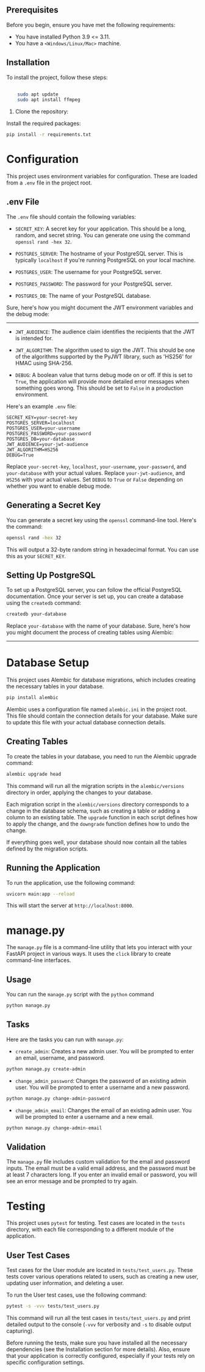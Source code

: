 ## Prerequisites

Before you begin, ensure you have met the following requirements:

* You have installed Python 3.9 <= 3.11.
* You have a `<Windows/Linux/Mac>` machine.

## Installation

To install the project, follow these steps:
```bash
    
    sudo apt update
    sudo apt install ffmpeg

```

1. Clone the repository:


Install the required packages:

```bash
pip install -r requirements.txt
```

# Configuration

This project uses environment variables for configuration. These are loaded from a `.env` file in the project root.

## .env File

The `.env` file should contain the following variables:

* `SECRET_KEY`: A secret key for your application. This should be a long, random, and secret string. You can generate one using the command `openssl rand -hex 32`.

* `POSTGRES_SERVER`: The hostname of your PostgreSQL server. This is typically `localhost` if you're running PostgreSQL on your local machine.

* `POSTGRES_USER`: The username for your PostgreSQL server.

* `POSTGRES_PASSWORD`: The password for your PostgreSQL server.

* `POSTGRES_DB`: The name of your PostgreSQL database.

Sure, here's how you might document the JWT environment variables and the debug mode:

---

* `JWT_AUDIENCE`: The audience claim identifies the recipients that the JWT is intended for.

* `JWT_ALGORITHM`: The algorithm used to sign the JWT. This should be one of the algorithms supported by the PyJWT library, such as 'HS256' for HMAC using SHA-256.

* `DEBUG`: A boolean value that turns debug mode on or off. If this is set to `True`, the application will provide more detailed error messages when something goes wrong. This should be set to `False` in a production environment.


Here's an example `.env` file:

```properties
SECRET_KEY=your-secret-key
POSTGRES_SERVER=localhost
POSTGRES_USER=your-username
POSTGRES_PASSWORD=your-password
POSTGRES_DB=your-database
JWT_AUDIENCE=your-jwt-audience
JWT_ALGORITHM=HS256
DEBUG=True
```

Replace `your-secret-key`, `localhost`, `your-username`, `your-password`, and `your-database` with your actual values.
Replace `your-jwt-audience`, and `HS256` with your actual values. Set `DEBUG` to `True` or `False` depending on whether you want to enable debug mode.

## Generating a Secret Key

You can generate a secret key using the `openssl` command-line tool. Here's the command:

```bash
openssl rand -hex 32
```

This will output a 32-byte random string in hexadecimal format. You can use this as your `SECRET_KEY`.

## Setting Up PostgreSQL

To set up a PostgreSQL server, you can follow the official PostgreSQL documentation. Once your server is set up, you can create a database using the `createdb` command:

```bash
createdb your-database
```

Replace `your-database` with the name of your database.
Sure, here's how you might document the process of creating tables using Alembic:

---

# Database Setup

This project uses Alembic for database migrations, which includes creating the necessary tables in your database.

```bash
pip install alembic
```

Alembic uses a configuration file named `alembic.ini` in the project root. This file should contain the connection details for your database. Make sure to update this file with your actual database connection details.

## Creating Tables

To create the tables in your database, you need to run the Alembic upgrade command:

```bash
alembic upgrade head
```

This command will run all the migration scripts in the `alembic/versions` directory in order, applying the changes to your database.

Each migration script in the `alembic/versions` directory corresponds to a change in the database schema, such as creating a table or adding a column to an existing table. The `upgrade` function in each script defines how to apply the change, and the `downgrade` function defines how to undo the change.

If everything goes well, your database should now contain all the tables defined by the migration scripts.

## Running the Application

To run the application, use the following command:

```bash
uvicorn main:app --reload
```

This will start the server at `http://localhost:8000`.

# manage.py

The `manage.py` file is a command-line utility that lets you interact with your FastAPI project in various ways. It uses the `click` library to create command-line interfaces.

## Usage

You can run the `manage.py` script with the `python` command

```bash
python manage.py
```

## Tasks

Here are the tasks you can run with `manage.py`:

* `create_admin`: Creates a new admin user. You will be prompted to enter an email, username, and password.

```bash
python manage.py create-admin
```

* `change_admin_password`: Changes the password of an existing admin user. You will be prompted to enter a username and a new password.

```bash
python manage.py change-admin-password
```

* `change_admin_email`: Changes the email of an existing admin user. You will be prompted to enter a username and a new email.

```bash
python manage.py change-admin-email
```

## Validation

The `manage.py` file includes custom validation for the email and password inputs. The email must be a valid email address, and the password must be at least 7 characters long. If you enter an invalid email or password, you will see an error message and be prompted to try again.


# Testing

This project uses `pytest` for testing. Test cases are located in the `tests` directory, with each file corresponding to a different module of the application.

## User Test Cases

Test cases for the User module are located in `tests/test_users.py`. These tests cover various operations related to users, such as creating a new user, updating user information, and deleting a user.

To run the User test cases, use the following command:

```bash
pytest -s -vvv tests/test_users.py
```

This command will run all the test cases in `tests/test_users.py` and print detailed output to the console (`-vvv` for verbosity and `-s` to disable output capturing).

Before running the tests, make sure you have installed all the necessary dependencies (see the Installation section for more details). Also, ensure that your application is correctly configured, especially if your tests rely on specific configuration settings.